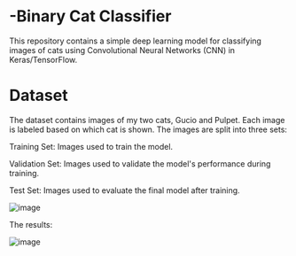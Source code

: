 # -Binary Cat Classifier 


This repository contains a simple deep learning model for classifying images of cats using Convolutional Neural Networks (CNN) in Keras/TensorFlow.

# Dataset

The dataset contains images of my two cats, Gucio and Pulpet. Each image is labeled based on which cat is shown. The images are split into three sets:

Training Set: Images used to train the model.

Validation Set: Images used to validate the model's performance during training.

Test Set: Images used to evaluate the final model after training.


![image](https://github.com/user-attachments/assets/2f066211-a0f2-4796-8c40-3ed8dad85fe5)


The results:


![image](https://github.com/user-attachments/assets/39536ead-c848-4e71-b161-45e80e96bd1a)
